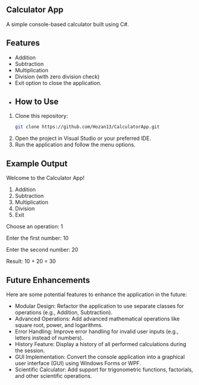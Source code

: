 ## Calculator App
A simple console-based calculator built using C#.
## Features
- Addition
- Subtraction
- Multiplication
- Division (with zero division check)
- Exit option to close the application.
- ## How to Use
1. Clone this repository:
   ```bash
   git clone https://github.com/Hozan13/CalculatorApp.git
2. Open the project in Visual Studio or your preferred IDE.
3. Run the application and follow the menu options.
## Example Output
Welcome to the Calculator App!
1. Addition
2. Subtraction
3. Multiplication
4. Division
5. Exit

Choose an operation: 1

Enter the first number: 10

Enter the second number: 20

Result: 10 + 20 = 30

## Future Enhancements
Here are some potential features to enhance the application in the future:

- Modular Design: Refactor the application to use separate classes for operations (e.g., Addition, Subtraction).
- Advanced Operations: Add advanced mathematical operations like square root, power, and logarithms.
- Error Handling: Improve error handling for invalid user inputs (e.g., letters instead of numbers).
- History Feature: Display a history of all performed calculations during the session.
- GUI Implementation: Convert the console application into a graphical user interface (GUI) using Windows Forms or WPF.
- Scientific Calculator: Add support for trigonometric functions, factorials, and other scientific operations.
